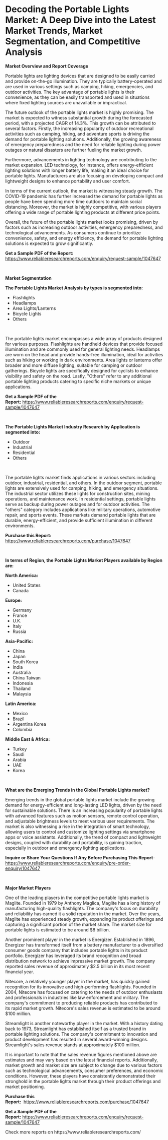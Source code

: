 <p><h1>Decoding the Portable Lights Market: A Deep Dive into the Latest Market Trends, Market Segmentation, and Competitive Analysis</h1></p><p><strong>Market Overview and Report Coverage</strong></p>
<p><p>Portable lights are lighting devices that are designed to be easily carried and provide on-the-go illumination. They are typically battery-operated and are used in various settings such as camping, hiking, emergencies, and outdoor activities. The key advantage of portable lights is their convenience, as they can be easily transported and used in situations where fixed lighting sources are unavailable or impractical.</p><p>The future outlook of the portable lights market is highly promising. The market is expected to witness substantial growth during the forecasted period, with a projected CAGR of 14.3%. This growth can be attributed to several factors. Firstly, the increasing popularity of outdoor recreational activities such as camping, hiking, and adventure sports is driving the demand for portable lighting solutions. Additionally, the growing awareness of emergency preparedness and the need for reliable lighting during power outages or natural disasters are further fueling the market growth.</p><p>Furthermore, advancements in lighting technology are contributing to the market expansion. LED technology, for instance, offers energy-efficient lighting solutions with longer battery life, making it an ideal choice for portable lights. Manufacturers are also focusing on developing compact and lightweight designs to enhance portability and user comfort.</p><p>In terms of the current outlook, the market is witnessing steady growth. The COVID-19 pandemic has further increased the demand for portable lights as people have been spending more time outdoors to maintain social distancing. Moreover, the market is highly competitive, with various players offering a wide range of portable lighting products at different price points.</p><p>Overall, the future of the portable lights market looks promising, driven by factors such as increasing outdoor activities, emergency preparedness, and technological advancements. As consumers continue to prioritize convenience, safety, and energy efficiency, the demand for portable lighting solutions is expected to grow significantly.</p></p>
<p><strong>Get a Sample PDF of the Report:</strong> <a href="https://www.reliableresearchreports.com/enquiry/request-sample/1047647">https://www.reliableresearchreports.com/enquiry/request-sample/1047647</a></p>
<p>&nbsp;</p>
<p><strong>Market Segmentation</strong></p>
<p><strong>The Portable Lights Market Analysis by types is segmented into:</strong></p>
<p><ul><li>Flashlights</li><li>Headlamps</li><li>Area Lights/Lanterns</li><li>Bicycle Lights</li><li>Others</li></ul></p>
<p>&nbsp;</p>
<p><p>The portable lights market encompasses a wide array of products designed for various purposes. Flashlights are handheld devices that provide focused illumination and are commonly used for general lighting needs. Headlamps are worn on the head and provide hands-free illumination, ideal for activities such as hiking or working in dark environments. Area lights or lanterns offer broader and more diffuse lighting, suitable for camping or outdoor gatherings. Bicycle lights are specifically designed for cyclists to enhance visibility and safety on the road. Lastly, "Others" refer to any additional portable lighting products catering to specific niche markets or unique applications.</p></p>
<p><strong>Get a Sample PDF of the Report:</strong>&nbsp;<a href="https://www.reliableresearchreports.com/enquiry/request-sample/1047647">https://www.reliableresearchreports.com/enquiry/request-sample/1047647</a></p>
<p>&nbsp;</p>
<p><strong>The Portable Lights Market Industry Research by Application is segmented into:</strong></p>
<p><ul><li>Outdoor</li><li>Industrial</li><li>Residential</li><li>Others</li></ul></p>
<p>&nbsp;</p>
<p><p>The portable lights market finds applications in various sectors including outdoor, industrial, residential, and others. In the outdoor segment, portable lights are extensively used for camping, hiking, and emergency situations. The industrial sector utilizes these lights for construction sites, mining operations, and maintenance work. In residential settings, portable lights serve as backup during power outages and for outdoor activities. The "others" category includes applications like military operations, automotive repair, and sports events. These markets demand portable lights that are durable, energy-efficient, and provide sufficient illumination in different environments.</p></p>
<p><strong>Purchase this Report:</strong>&nbsp; <a href="https://www.reliableresearchreports.com/purchase/1047647">https://www.reliableresearchreports.com/purchase/1047647</a></p>
<p>&nbsp;</p>
<p><strong>In terms of Region, the Portable Lights Market Players available by Region are:</strong></p>
<p>
    <p> <strong> North America: </strong>
        <ul>
            <li>United States</li>
            <li>Canada</li>
        </ul>
        </p> 
    <p> <strong> Europe: </strong>
        <ul>
            <li>Germany</li>
            <li>France</li>
            <li>U.K.</li>
            <li>Italy</li>
            <li>Russia</li>
        </ul>
        </p> 
    <p> <strong> Asia-Pacific: </strong>
        <ul>
            <li>China</li>
            <li>Japan</li>
            <li>South Korea</li>
            <li>India</li>
            <li>Australia</li>
            <li>China Taiwan</li>
            <li>Indonesia</li>
            <li>Thailand</li>
            <li>Malaysia</li>
        </ul>
        </p> 
    <p> <strong> Latin America: </strong>
        <ul>
            <li>Mexico</li>
            <li>Brazil</li>
            <li>Argentina Korea</li>
            <li>Colombia</li>
        </ul>
        </p> 
    <p> <strong> Middle East & Africa: </strong>
        <ul>
            <li>Turkey</li>
            <li>Saudi</li>
            <li>Arabia</li>
            <li>UAE</li>
            <li>Korea</li>
        </ul>
    </p>
    </p>
<p>&nbsp;</p>
<p><strong>What are the Emerging Trends in the Global Portable Lights market?</strong></p>
<p><p>Emerging trends in the global portable lights market include the growing demand for energy-efficient and long-lasting LED lights, driven by the need for sustainable solutions. There is an increasing popularity of portable lights with advanced features such as motion sensors, remote control operation, and adjustable brightness levels to meet various user requirements. The market is also witnessing a rise in the integration of smart technology, allowing users to control and customize lighting settings via smartphone apps or voice assistants. Additionally, the trend of compact and lightweight designs, coupled with durability and portability, is gaining traction, especially in outdoor and emergency lighting applications.</p></p>
<p><strong>Inquire or Share Your Questions If Any Before Purchasing This Report</strong>- <a href="https://www.reliableresearchreports.com/enquiry/pre-order-enquiry/1047647">https://www.reliableresearchreports.com/enquiry/pre-order-enquiry/1047647</a></p>
<p>&nbsp;</p>
<p><strong>Major Market Players</strong></p>
<p><p>One of the leading players in the competitive portable lights market is Maglite. Founded in 1979 by Anthony Maglica, Maglite has a long history of manufacturing high-quality flashlights. The company's focus on durability and reliability has earned it a solid reputation in the market. Over the years, Maglite has experienced steady growth, expanding its product offerings and capturing a significant portion of the market share. The market size for portable lights is estimated to be around $8 billion.</p><p>Another prominent player in the market is Energizer. Established in 1896, Energizer has transformed itself from a battery manufacturer to a diversified consumer goods company that includes portable lights in its product portfolio. Energizer has leveraged its brand recognition and broad distribution network to achieve impressive market growth. The company reported sales revenue of approximately $2.5 billion in its most recent financial year.</p><p>Nitecore, a relatively younger player in the market, has quickly gained recognition for its innovative and high-performing flashlights. Founded in 2004, Nitecore has focused on catering to the needs of outdoor enthusiasts and professionals in industries like law enforcement and military. The company's commitment to producing reliable products has contributed to its rapid market growth. Nitecore's sales revenue is estimated to be around $100 million.</p><p>Streamlight is another noteworthy player in the market. With a history dating back to 1973, Streamlight has established itself as a trusted brand in portable lighting solutions. The company's commitment to innovation and product development has resulted in several award-winning designs. Streamlight's sales revenue stands at approximately $100 million.</p><p>It is important to note that the sales revenue figures mentioned above are estimates and may vary based on the latest financial reports. Additionally, market growth and market size are subject to change due to various factors such as technological advancements, consumer preferences, and economic conditions. However, these players have consistently demonstrated their stronghold in the portable lights market through their product offerings and market positioning.</p></p>
<p><strong>Purchase this Report:</strong>&nbsp;&nbsp;<a href="https://www.reliableresearchreports.com/purchase/1047647">https://www.reliableresearchreports.com/purchase/1047647</a></p>
<p></p>
<p><strong>Get a Sample PDF of the Report:</strong>&nbsp;<a href="https://www.reliableresearchreports.com/enquiry/request-sample/1047647">https://www.reliableresearchreports.com/enquiry/request-sample/1047647</a></p>
<p>Check more reports on https://www.reliableresearchreports.com/</p>